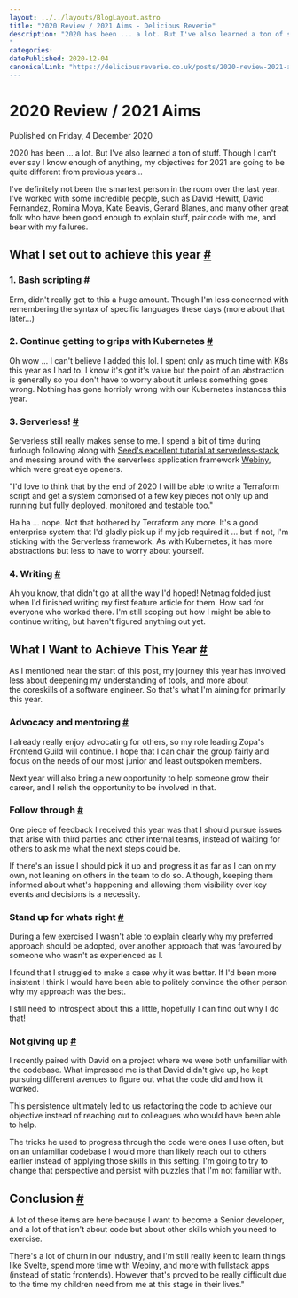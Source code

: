 ```yaml
---
layout: ../../layouts/BlogLayout.astro
title: "2020 Review / 2021 Aims - Delicious Reverie"
description: "2020 has been ... a lot. But I've also learned a ton of stuff. Though I can't ever say I know enough of anything, my objectives for 2021 are going to be quite different from previous years...
"
categories:
datePublished: 2020-12-04
canonicalLink: "https://deliciousreverie.co.uk/posts/2020-review-2021-aims/
---
```

# 2020 Review / 2021 Aims

Published on Friday, 4 December 2020

2020 has been ... a lot. But I've also learned a ton of stuff. Though I can't ever say I know enough of anything, my objectives for 2021 are going to be quite different from previous years...

I've definitely not been the smartest person in the room over the last year. I've worked with some incredible people, such as David Hewitt, David Fernandez, Romina Moya, Kate Beavis, Gerard Blanes, and many other great folk who have been good enough to explain stuff, pair code with me, and bear with my failures.

## What I set out to achieve this year [#](https://deliciousreverie.co.uk/posts/2020-review-2021-aims/#what-i-set-out-to-achieve-this-year)

### 1\. Bash scripting [#](https://deliciousreverie.co.uk/posts/2020-review-2021-aims/#1.-bash-scripting)

Erm, didn't really get to this a huge amount. Though I'm less concerned with remembering the syntax of specific languages these days (more about that later...)

### 2\. Continue getting to grips with Kubernetes [#](https://deliciousreverie.co.uk/posts/2020-review-2021-aims/#2.-continue-getting-to-grips-with-kubernetes)

Oh wow ... I can't believe I added this lol. I spent only as much time with K8s this year as I had to. I know it's got it's value but the point of an abstraction is generally so you don't have to worry about it unless something goes wrong. Nothing has gone horribly wrong with our Kubernetes instances this year.

### 3\. Serverless! [#](https://deliciousreverie.co.uk/posts/2020-review-2021-aims/#3.-serverless!)

Serverless still really makes sense to me. I spend a bit of time during furlough following along with [Seed's excellent tutorial at serverless-stack](https://serverless-stack.com/), and messing around with the serverless application framework [Webiny](https://webiny.com/), which were great eye openers.

"I'd love to think that by the end of 2020 I will be able to write a Terraform script and get a system comprised of a few key pieces not only up and running but fully deployed, monitored and testable too."

Ha ha ... nope. Not that bothered by Terraform any more. It's a good enterprise system that I'd gladly pick up if my job required it ... but if not, I'm sticking with the Serverless framework. As with Kubernetes, it has more abstractions but less to have to worry about yourself.

### 4\. Writing [#](https://deliciousreverie.co.uk/posts/2020-review-2021-aims/#4.-writing)

Ah you know, that didn't go at all the way I'd hoped! Netmag folded just when I'd finished writing my first feature article for them. How sad for everyone who worked there. I'm still scoping out how I might be able to continue writing, but haven't figured anything out yet.

## What I Want to Achieve This Year [#](https://deliciousreverie.co.uk/posts/2020-review-2021-aims/#what-i-want-to-achieve-this-year)

As I mentioned near the start of this post, my journey this year has involved less about deepening my understanding of tools, and more about the coreskills of a software engineer. So that's what I'm aiming for primarily this year.

### Advocacy and mentoring [#](https://deliciousreverie.co.uk/posts/2020-review-2021-aims/#advocacy-and-mentoring)

I already really enjoy advocating for others, so my role leading Zopa's Frontend Guild will continue. I hope that I can chair the group fairly and focus on the needs of our most junior and least outspoken members.

Next year will also bring a new opportunity to help someone grow their career, and I relish the opportunity to be involved in that.

### Follow through [#](https://deliciousreverie.co.uk/posts/2020-review-2021-aims/#follow-through)

One piece of feedback I received this year was that I should pursue issues that arise with third parties and other internal teams, instead of waiting for others to ask me what the next steps could be.

If there's an issue I should pick it up and progress it as far as I can on my own, not leaning on others in the team to do so. Although, keeping them informed about what's happening and allowing them visibility over key events and decisions is a necessity.

### Stand up for whats right [#](https://deliciousreverie.co.uk/posts/2020-review-2021-aims/#stand-up-for-whats-right)

During a few exercised I wasn't able to explain clearly why my preferred approach should be adopted, over another approach that was favoured by someone who wasn't as experienced as I.

I found that I struggled to make a case why it was better. If I'd been more insistent I think I would have been able to politely convince the other person why my approach was the best.

I still need to introspect about this a little, hopefully I can find out why I do that!

### Not giving up [#](https://deliciousreverie.co.uk/posts/2020-review-2021-aims/#not-giving-up)

I recently paired with David on a project where we were both unfamiliar with the codebase. What impressed me is that David didn't give up, he kept pursuing different avenues to figure out what the code did and how it worked.

This persistence ultimately led to us refactoring the code to achieve our objective instead of reaching out to colleagues who would have been able to help.

The tricks he used to progress through the code were ones I use often, but on an unfamiliar codebase I would more than likely reach out to others earlier instead of applying those skills in this setting. I'm going to try to change that perspective and persist with puzzles that I'm not familiar with.

## Conclusion [#](https://deliciousreverie.co.uk/posts/2020-review-2021-aims/#conclusion)

A lot of these items are here because I want to become a Senior developer, and a lot of that isn't about code but about other skills which you need to exercise.

There's a lot of churn in our industry, and I'm still really keen to learn things like Svelte, spend more time with Webiny, and more with fullstack apps (instead of static frontends). However that's proved to be really difficult due to the time my children need from me at this stage in their lives."